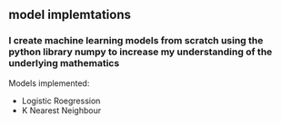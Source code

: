 ## model implemtations

### I create machine learning models from scratch using the python library numpy to increase my understanding of the underlying mathematics

Models implemented:
* Logistic Roegression
* K Nearest Neighbour 
